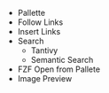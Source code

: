 - Pallette
- Follow Links
- Insert Links
- Search
    - Tantivy
    - Semantic Search
- FZF Open from Pallete
- Image Preview
